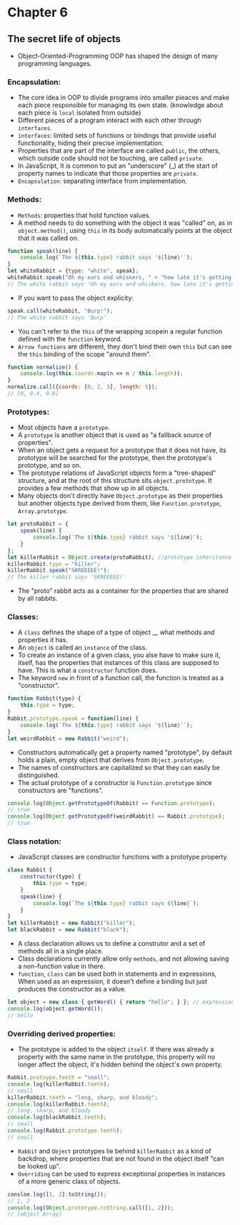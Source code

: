 # Chapter 6
## The secret life of objects
- Object-Oriented-Programming OOP has shaped the design of many programming languages.

### Encapsulation:
- The core idea in OOP to divide programs into smaller pieaces and make each piece responsible for managing its own state. (knowledge about each piece is `local` isolated from outside)
- Different pieces of a program interact with each other through `interfaces`.
- `interfaces`: limited sets of functions or bindings that provide useful functionality, hiding their precise implementation.
- Properties that are part of the interface are called `public`, the others, which outside code should not be touching, are called `private`.
- In JavaScript, It is common to put an "underscore" (_) at the start of property names to indicate that those properties are `private`.
- `Encapsulation`: separating interface from implementation.

### Methods:
- `Methods`: properties that hold function values.
- A method needs to do something with the object it was "called" on, as in `object.method()`, using `this` in its body automatically points at the object that it was called on.
```js
function speak(line) {
    console.log(`The ${this.type} rabbit says '${line}'`);
}
let whiteRabbit = {type: "white", speak};
whiteRabbit.speak("Oh my ears and whiskers, " + "how late it's getting!");
// The white rabbit says 'Oh my ears and whiskers, how late it's getting!'
```
- If you want to pass the object explicity:
```js
speak.call(whiteRabbit, "Burp!");
// The white rabbit says 'Burp'
```
- You can't refer to the `this` of the wrapping scopein a regular function defined with the `function` keyword.
- `Arrow functions` are different, they don't bind their own `this` but can see the `this` binding of the scope "around them".
```js
function normalize() {
    console.log(this.coords.map(n => n / this.length));
}
normalize.call({coords: [0, 2, 3], length: 5});
// [0, 0.4, 0.6]
```

### Prototypes:
- Most objects have a `prototype`.
- A `prototype` is another object that is used as "a fallback source of properties".
- When an object gets a request for a prototype that it does not have, its prototype will be searched for the prototype, then the prototype's prototype, and so on.
- The prototype relations of JavaScript objects form a "tree-shaped" structure, and at the root of this structure sits `object.prototype`. It provides a few methods that show up in all objects.
- Many objects don't directly have `Object.prototype` as their properties but another objects type derived from them, like `Function.prototype`, `Array.prototype`.
```js
let protoRabbit = {
    speak(line) {
        console.log(`The ${this.type} rabbit says '${line}`);
    }
};
let killerRabbit = Object.create(protoRabbit); //prototype inheritance
killerRabbit.type = "killer";
killerRabbit.speak("SKREEEEE!");
// The killer rabbit says 'SKREEEEE!'
```
- The "proto" rabbit acts as a container for the properties that are shared by all rabbits.

### Classes:
- A `class` defines the shape of a type of object __ what methods and properties it has. 
- An `object` is called an `instance` of the class.
- To create an instance of a given class, you alse have to make sure it, itself, has the properties that instances of this class are supposed to have. This is what a `constructor` function does.
- The keyword `new` in front of a function call, the function is treated as a "constructor".
```js
function Rabbit(type) {
    this.type = type;
}
Rabbit.prototype.speak = function(line) {
    console.log(`The ${this.type} rabbit says '${line}'`);
}
let weirdRabbit = new Rabbit("weird");
```
- Constructors automatically get a property named "prototype", by default holds a plain, empty object that derives from `Object.prototype`.
- The names of constructors are capitalized so that they can easily be distinguished.
- The actual prototype of a constructor is `Function.prototype` since constructors are "functions".
```js
console.log(Object.getPrototypeOf(Rabbit) == Function.prototype);
// true
console.log(Object.getPrototypeOf(weirdRabbit) == Rabbit.prototype);
// true
```

### Class notation:
- JavaScript classes are constructor functions with a prototype property.
```js
class Rabbit {
    constructor(type) {
        this.type = type;
    }
    speak(line) {
        console.log(`The ${this.type} rabbit says ${line}`);
    }
}
let killerRabbit = new Rabbit("killer");
let blackRabbit = new Rabbit("black");
```
- A class declaration allows us to define a construtor and a set of methods all in a single place.
- Class declarations currently allow only `methods`, and not allowing saving a non-function value in there.
- `function`, `class` can be used both in statements and in expressions, When used as an expression, it doesn't define a binding but just produces the constructor as a value.
```js
let object = new class { getWord() { return "hello"; } }; // expression
console.log(object.getWord());
// hello
```

### Overriding derived properties:
- The prototype is added to the object `itself`. If there was already a property with the same name in the prototype, this property will no longer affect the object, it's hidden behind the object's own property.
```js
Rabbit.protoype.teeth = "small";
console.log(killerRabbit.teeth);
// small
killerRabbit.teeth = "long, sharp, and bloody";
console.log(killerRabbit.teeth);
// long, sharp, and bloody
console.log(blackRabbit.teeth);
// small
console.log(Rabbit.prototype.teeth);
// small
```
- `Rabbit` and `Object` prototypes lie behind `killerRabbit` as a kind of backdrop, where properties that are not found in the object itself "can be looked up".
- `Overriding` can be used to express exceptional properties in instances of a more generic class of objects.
```js
consloe.log([1, 2].toString());
// 1, 2
console.log(Object.prototype.toString.call([1, 2]));
// [object Array]
```
